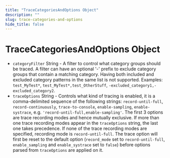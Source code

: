 ```yaml
---
title: "TraceCategoriesAndOptions Object"
description: ""
slug: trace-categories-and-options
hide_title: false
---
```


# TraceCategoriesAndOptions Object

* `categoryFilter` String - A filter to control what category groups
  should be traced. A filter can have an optional '-' prefix to exclude
  category groups that contain a matching category. Having both included
  and excluded category patterns in the same list is not supported. Examples:
  `test_MyTest*`, `test_MyTest*,test_OtherStuff`, `-excluded_category1,-excluded_category2`.
* `traceOptions` String - Controls what kind of tracing is enabled,
  it is a comma-delimited sequence of the following strings:
  `record-until-full`, `record-continuously`, `trace-to-console`, `enable-sampling`, `enable-systrace`,
  e.g. `'record-until-full,enable-sampling'`.
  The first 3 options are trace recording modes and hence mutually exclusive.
  If more than one trace recording modes appear in the `traceOptions` string,
  the last one takes precedence. If none of the trace recording modes are
  specified, recording mode is `record-until-full`.
  The trace option will first be reset to the default option (`record_mode` set
  to `record-until-full`, `enable_sampling` and `enable_systrace`
  set to `false`) before options parsed from `traceOptions` are applied on it.
